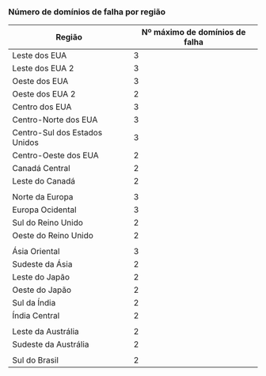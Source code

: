 ### <a name="number-of-fault-domains-per-region"></a>Número de domínios de falha por região

| Região              | Nº máximo de domínios de falha  |
|---------------------|-------------------------|
| Leste dos EUA             | 3                       |
| Leste dos EUA 2           | 3                       |
| Oeste dos EUA             | 3                       |
| Oeste dos EUA 2           | 2                       |
| Centro dos EUA          | 3                       |
| Centro-Norte dos EUA    | 3                       |
| Centro-Sul dos Estados Unidos    | 3                       |
| Centro-Oeste dos EUA     | 2                       |
| Canadá Central      | 2                       |
| Leste do Canadá         | 2                       |
|                     |                         |
| Norte da Europa        | 3                       |
| Europa Ocidental         | 3                       |
| Sul do Reino Unido            | 2                       |
| Oeste do Reino Unido             | 2                       |
|                     |                         |
| Ásia Oriental           | 3                       |
| Sudeste da Ásia     | 2                       |
| Leste do Japão          | 2                       |
| Oeste do Japão          | 2                       |
| Sul da Índia         | 2                       |
| Índia Central       | 2                       |
|                     |                         |
| Leste da Austrália      | 2                       |
| Sudeste da Austrália | 2                       |
|                     |                         |
| Sul do Brasil        | 2                       |